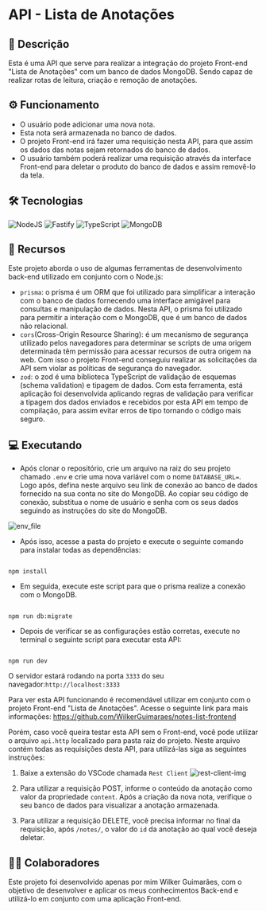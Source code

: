 # API - Lista de Anotações

## 📃 Descrição

Esta é uma API que serve para realizar a integração do projeto Front-end "Lista de Anotações" com um banco de dados MongoDB. Sendo capaz de realizar rotas de leitura, criação e remoção de anotações.

## ⚙ Funcionamento

- O usuário pode adicionar uma nova nota.
- Esta nota será armazenada no banco de dados.
- O projeto Front-end irá fazer uma requisição nesta API, para que assim os dados das notas sejam retornados do banco de dados.
- O usuário também poderá realizar uma requisição através da interface Front-end para deletar o produto do banco de dados e assim removê-lo da tela.

## 🛠 Tecnologias

![NodeJS](https://img.shields.io/badge/node.js-6DA55F?style=for-the-badge&logo=node.js&logoColor=white) ![Fastify](https://img.shields.io/badge/fastify-%23000000.svg?style=for-the-badge&logo=fastify&logoColor=white) ![TypeScript](https://img.shields.io/badge/typescript-%23007ACC.svg?style=for-the-badge&logo=typescript&logoColor=white) ![MongoDB](https://img.shields.io/badge/MongoDB-%234ea94b.svg?style=for-the-badge&logo=mongodb&logoColor=white)

## 🧰 Recursos

Este projeto aborda o uso de algumas ferramentas de desenvolvimento back-end utilizado em conjunto com o Node.js:

- `prisma`: o prisma é um ORM que foi utilizado para simplificar a interação com o banco de dados fornecendo uma interface amigável para consultas e manipulação de dados. Nesta API, o prisma foi utilizado para permitir a interação com o MongoDB, que é um banco de dados não relacional.
- `cors`(Cross-Origin Resource Sharing): é um mecanismo de segurança utilizado pelos navegadores para determinar se scripts de uma origem determinada têm permissão para acessar recursos de outra origem na web. Com isso o projeto Front-end conseguiu realizar as solicitações da API sem violar as políticas de segurança do navegador.
- `zod`: o zod é uma biblioteca TypeScript de validação de esquemas (schema validation) e tipagem de dados. Com esta ferramenta, está aplicação foi desenvolvida aplicando regras de validação para verificar a tipagem dos dados enviados e recebidos por esta API em tempo de compilação, para assim evitar erros de tipo tornando o código mais seguro.

## 💻 Executando

- Após clonar o repositório, crie um arquivo na raiz do seu projeto chamado `.env` e crie uma nova variável com o nome `DATABASE_URL=`. Logo após, defina neste arquivo seu link de conexão ao banco de dados fornecido na sua conta no site do MongoDB. Ao copiar seu código de conexão, substitua o nome de usuário e senha com os seus dados seguindo as instruções do site do MongoDB.

![env_file](https://imgur.com/KZdhpbi.png)

- Após isso, acesse a pasta do projeto e execute o seguinte comando para instalar todas as dependências:

```

npm install

```

- Em seguida, execute este script para que o prisma realize a conexão com o MongoDB.

```

npm run db:migrate

```

- Depois de verificar se as configurações estão corretas, execute no terminal o seguinte script para executar esta API:

```

npm run dev

```

O servidor estará rodando na porta `3333` do seu navegador:`http://localhost:3333`

Para ver esta API funcionando é recomendável utilizar em conjunto com o projeto Front-end "Lista de Anotações". Acesse o seguinte link para mais informações: https://github.com/WilkerGuimaraes/notes-list-frontend

Porém, caso você queira testar esta API sem o Front-end, você pode utilizar o arquivo `api.http` localizado para pasta raiz do projeto. Neste arquivo contém todas as requisições desta API, para utilizá-las siga as seguintes instruções:

1. Baixe a extensão do VSCode chamada `Rest Client`
   ![rest-client-img](https://imgur.com/bFStodZ.png)

2. Para utilizar a requisição POST, informe o conteúdo da anotação como valor da propriedade `content`. Após a criação da nova nota, verifique o seu banco de dados para visualizar a anotação armazenada.
3. Para utilizar a requisição DELETE, você precisa informar no final da requisição, após `/notes/`, o valor do `id` da anotação ao qual você deseja deletar.

## 🙋‍♂️ Colaboradores

Este projeto foi desenvolvido apenas por mim Wilker Guimarães, com o objetivo de desenvolver e aplicar os meus conhecimentos Back-end e utilizá-lo em conjunto com uma aplicação Front-end.

